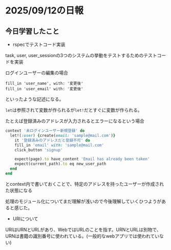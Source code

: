 # 2025/09/12の日報
## 今日学習したこと
* rspecでテストコード実装

task, user, user_sessionの3つのシステムの挙動をテストするためのテストコードを実装

ログインユーザーの編集の場合


```
fill_in 'user_name', with: '変更後'
fill_in 'user_email' with: '変更後'
```
といったような記述になる。


`let`は参照されて変数が作られるが`let!`だとすぐに変数が作られる。

たとえば登録済みのアドレスが入力されるとエラーになるという場合

```ruby
context '未ログインユーザー新規登録' do
  let!(:user) {create(email: 'sample@mail.com')}
    it '登録済みのアドレスだと登録不可' do
    fill_in 'email' with: 'sample@mail.com'
    click_button 'signup'

    expect(page).to have_content 'Email has already been taken'
    expect(current_path).to eq new_user_path
  end
end
```

とcontext内で書いておくことで、特定のアドレスを持ったユーザーが作成された状態になる

処理のモジュール化についてまだ理解が浅いので今後理解していくひつようがあると感じた。 

* URIについて

URIはURNとURLがあり、WebではURLのことを指す。URNとURLは別物で、URNは書籍の識別番号に使われている。(一般的なwebアプリでは使われていない)





